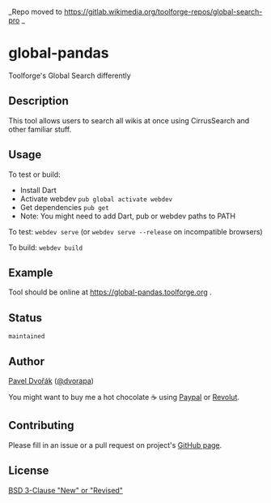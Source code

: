 _Repo moved to https://gitlab.wikimedia.org/toolforge-repos/global-search-pro _

# global-pandas
Toolforge's Global Search differently

## Description
This tool allows users to search all wikis at once using CirrusSearch
and other familiar stuff.

## Usage
To test or build:
- Install Dart
- Activate webdev `pub global activate webdev`
- Get dependencies `pub get`
- Note: You might need to add Dart, pub or webdev paths to PATH

To test: `webdev serve` (or `webdev serve --release` on incompatible browsers)

To build: `webdev build`

## Example
Tool should be online at https://global-pandas.toolforge.org .

## Status
`maintained`

## Author
[Pavel Dvořák](https://www.mediawiki.org/wiki/User:Dvorapa)
([@dvorapa](https://twitter.com/dvorapa))

You might want to buy me a hot chocolate ☕ using [Paypal](
https://paypal.me/dvorapa) or [Revolut](https://revolut.me/dvorapa).

## Contributing
Please fill in an issue or a pull request on project's
[GitHub page](https://github.com/dvorapa/global-pandas).

## License
[BSD 3-Clause "New" or "Revised"](https://github.com/dvorapa/global-pandas/blob/master/LICENSE)
